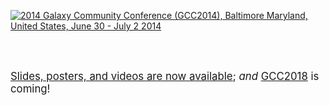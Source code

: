 <div class="text-center trim-p">

[![2014 Galaxy Community Conference (GCC2014), Baltimore Maryland, United States, June 30 - July 2 2014](/src/images/logos/GCC2014LogoWide600.png)](/src/events/gcc2014/index.md)

<br /><br />

<span style="font-size: larger;"> [Slides, posters, and videos are now available](/src/events/gcc2014/abstracts/index.md);  *and* [GCC2018](https://gccbosc2018.sched.com/) is coming! </span>

</div>

